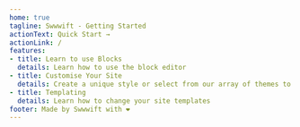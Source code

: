 ```yaml
---
home: true
tagline: Swwwift - Getting Started
actionText: Quick Start →
actionLink: /
features:
- title: Learn to use Blocks
  details: Learn how to use the block editor 
- title: Customise Your Site
  details: Create a unique style or select from our array of themes to get you started.
- title: Templating
  details: Learn how to change your site templates
footer: Made by Swwwift with ❤️
---
```

